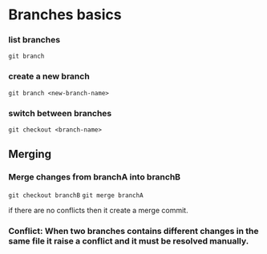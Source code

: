 # Branches basics


### list branches

`git branch`


### create a new branch
`git branch <new-branch-name>`



### switch between branches

`git checkout <branch-name>`


## Merging

### Merge changes from branchA into branchB

`git checkout branchB`
`git merge branchA`

if there are no conflicts then it create a merge commit.


### Conflict:  When two branches contains different changes in the same file it raise a conflict and it must be resolved  manually.


